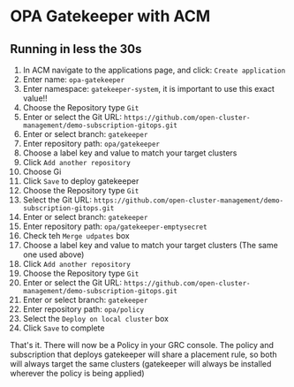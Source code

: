 # OPA Gatekeeper with ACM
## Running in less the 30s
1. In ACM navigate to the applications page, and click: `Create application`
2. Enter name: `opa-gatekeeper`
3. Enter namespace: `gatekeeper-system`, it is important to use this exact value!!
4. Choose the Repository type `Git`
5. Enter or select the Git URL: `https://github.com/open-cluster-management/demo-subscription-gitops.git`
6. Enter or select branch: `gatekeeper`
7. Enter repository path: `opa/gatekeeper`
8. Choose a label key and value to match your target clusters
9. Click `Add another repository`
10. Choose Gi
11. Click `Save` to deploy gatekeeper
12. Choose the Repository type `Git`
13. Select the Git URL: `https://github.com/open-cluster-management/demo-subscription-gitops.git`
14. Enter or select branch: `gatekeeper`
15. Enter repository path: `opa/gatekeeper-emptysecret`
16. Check teh `Merge udpates` box
17. Choose a label key and value to match your target clusters (The same one used above)
18. Click `Add another repository`
19. Choose the Repository type `Git`
20. Enter or select the Git URL: `https://github.com/open-cluster-management/demo-subscription-gitops.git`
21. Enter or select branch: `gatekeeper`
22. Enter repository path: `opa/policy`
23. Select the `Deploy on local cluster` box
24. Click `Save` to complete

That's it. There will now be a Policy in your GRC console.  The policy and subscription that deploys gatekeeper will share a placement rule, so both will always target the same clusters (gatekeeper will always be installed wherever the policy is being applied)
